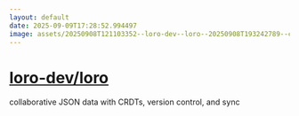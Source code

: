 ```yaml
---
layout: default
date: 2025-09-09T17:28:52.994497
image: assets/20250908T121103352--loro-dev--loro--20250908T193242789--cropped.png
---
```


# [loro-dev/loro](https://github.com/loro-dev/loro)

collaborative JSON data with CRDTs, version control, and sync
